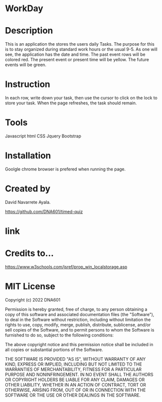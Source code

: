# WorkDay




# Description
This is an application the stores the users daily Tasks. 
The purpose for this is to stay organized during standard work hours or the usual 9-5. 
As one will see, the application has the date and time. 
The past event rows will be colored red. 
The present event or present time will be yellow. 
The future events will be green. 

# Instruction
In each row, write down your task, then use the cursor to click on the lock to store your task.
When the page refreshes, the task should remain. 



# Tools
Javascript
html
CSS
Jquery
Bootstrap

# Installation
Goolgle chrome browser is prefered when running the page. 

# Created by
David Navarrete Ayala. 

https://github.com/DNA601/timed-quiz

# link




# Credits to... 
https://www.w3schools.com/jsref/prop_win_localstorage.asp


# MIT License

Copyright (c) 2022 DNA601

Permission is hereby granted, free of charge, to any person obtaining a copy
of this software and associated documentation files (the "Software"), to deal
in the Software without restriction, including without limitation the rights
to use, copy, modify, merge, publish, distribute, sublicense, and/or sell
copies of the Software, and to permit persons to whom the Software is
furnished to do so, subject to the following conditions:

The above copyright notice and this permission notice shall be included in all
copies or substantial portions of the Software.

THE SOFTWARE IS PROVIDED "AS IS", WITHOUT WARRANTY OF ANY KIND, EXPRESS OR
IMPLIED, INCLUDING BUT NOT LIMITED TO THE WARRANTIES OF MERCHANTABILITY,
FITNESS FOR A PARTICULAR PURPOSE AND NONINFRINGEMENT. IN NO EVENT SHALL THE
AUTHORS OR COPYRIGHT HOLDERS BE LIABLE FOR ANY CLAIM, DAMAGES OR OTHER
LIABILITY, WHETHER IN AN ACTION OF CONTRACT, TORT OR OTHERWISE, ARISING FROM,
OUT OF OR IN CONNECTION WITH THE SOFTWARE OR THE USE OR OTHER DEALINGS IN THE
SOFTWARE.

